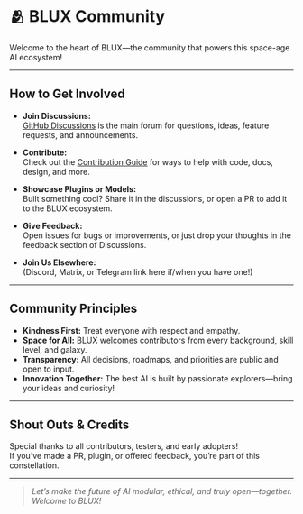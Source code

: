 # 🫂 BLUX Community

Welcome to the heart of BLUX—the community that powers this space-age AI ecosystem!

---

## How to Get Involved

- **Join Discussions:**  
  [GitHub Discussions](https://github.com/Justadudeinspace/blux/discussions) is the main forum for questions, ideas, feature requests, and announcements.

- **Contribute:**  
  Check out the [Contribution Guide](../docs/contributing.md) for ways to help with code, docs, design, and more.

- **Showcase Plugins or Models:**  
  Built something cool? Share it in the discussions, or open a PR to add it to the BLUX ecosystem.

- **Give Feedback:**  
  Open issues for bugs or improvements, or just drop your thoughts in the feedback section of Discussions.

- **Join Us Elsewhere:**  
  (Discord, Matrix, or Telegram link here if/when you have one!)

---

## Community Principles

- **Kindness First:** Treat everyone with respect and empathy.
- **Space for All:** BLUX welcomes contributors from every background, skill level, and galaxy.
- **Transparency:** All decisions, roadmaps, and priorities are public and open to input.
- **Innovation Together:** The best AI is built by passionate explorers—bring your ideas and curiosity!

---

## Shout Outs & Credits

Special thanks to all contributors, testers, and early adopters!  
If you’ve made a PR, plugin, or offered feedback, you’re part of this constellation.

---

> _Let’s make the future of AI modular, ethical, and truly open—together. Welcome to BLUX!_
